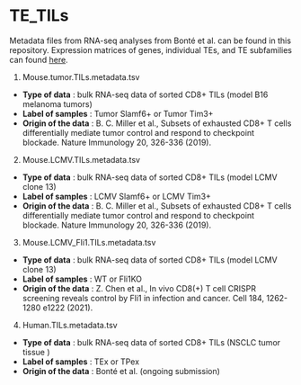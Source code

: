 # TE_TILs

Metadata files from RNA-seq analyses from Bonté et al. can be found in this repository. 
Expression matrices of genes, individual TEs, and TE subfamilies can found [here](https://doi.org/10.5281/zenodo.8065815 "Zenodo").

1. Mouse.tumor.TILs.metadata.tsv
* **Type of data** : bulk RNA-seq data of sorted CD8+ TILs (model B16 melanoma tumors)
* **Label of samples** : Tumor Slamf6+ or Tumor Tim3+
* **Origin of the data** : B. C. Miller et al., Subsets of exhausted CD8+ T cells differentially mediate tumor control and respond to checkpoint blockade. Nature Immunology 20, 326-336 (2019).

2. Mouse.LCMV.TILs.metadata.tsv
* **Type of data** : bulk RNA-seq data of sorted CD8+ TILs (model LCMV clone 13)
* **Label of samples** : LCMV Slamf6+ or LCMV Tim3+
* **Origin of the data** : B. C. Miller et al., Subsets of exhausted CD8+ T cells differentially mediate tumor control and respond to checkpoint blockade. Nature Immunology 20, 326-336 (2019).

3. Mouse.LCMV_Fli1.TILs.metadata.tsv
* **Type of data** : bulk RNA-seq data of sorted CD8+ TILs (model LCMV clone 13)
* **Label of samples** : WT or Fli1KO
* **Origin of the data** : Z. Chen et al., In vivo CD8(+) T cell CRISPR screening reveals control by Fli1 in infection and cancer. Cell 184, 1262-1280 e1222 (2021).

4. Human.TILs.metadata.tsv
* **Type of data** : bulk RNA-seq data of sorted CD8+ TILs (NSCLC tumor tissue )
* **Label of samples** : TEx or TPex
* **Origin of the data** : Bonté et al. (ongoing submission)

